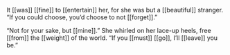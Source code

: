 It [[was]] [[fine]] to [[entertain]] her, for she was but a [[beautiful]] stranger. “If you could choose, you’d choose to not [[forget]].”

“Not for your sake, but [[mine]].” She whirled on her lace-up heels, free [[from]] the [[weight]] of the world. “If you [[must]] [[go]], I’ll [[leave]] you be.”